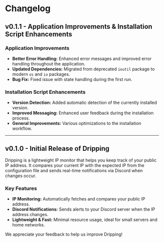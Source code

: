 # Changelog

## v0.1.1 - Application Improvements & Installation Script Enhancements

### Application Improvements

- **Better Error Handling:** Enhanced error messages and improved error handling throughout the application.
- **Updated Dependencies:** Migrated from deprecated `ioutil` package to modern `os` and `io` packages.
- **Bug Fix:** Fixed issue with state handling during the first run.

### Installation Script Enhancements

- **Version Detection:** Added automatic detection of the currently installed version.
- **Improved Messaging:** Enhanced user feedback during the installation process.
- **General Improvements:** Various optimizations to the installation workflow.

---

## v0.1.0 - Initial Release of Dripping

Dripping is a lightweight IP monitor that helps you keep track of your public IP address. It compares your current IP with the expected IP from the configuration file and sends real-time notifications via Discord when changes occur.

### Key Features

- **IP Monitoring:** Automatically fetches and compares your public IP address.
- **Discord Notifications:** Sends alerts to your Discord server when the IP address changes.
- **Lightweight & Fast:** Minimal resource usage, ideal for small servers and home networks.

We appreciate your feedback to help us improve Dripping!
